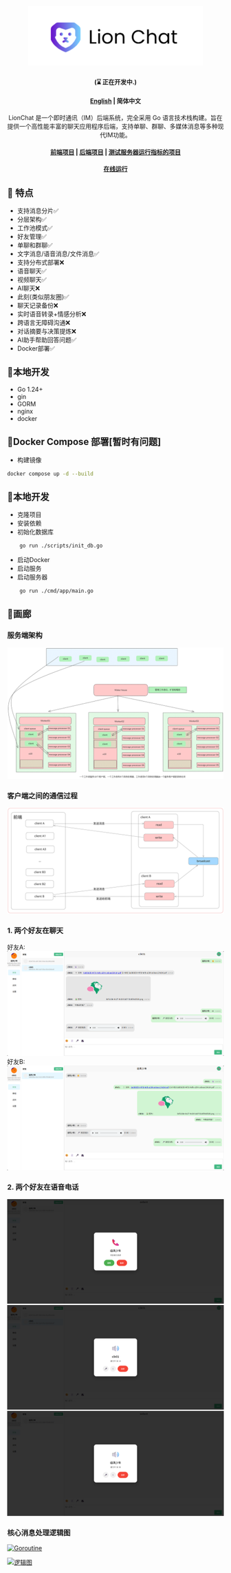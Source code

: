 <div align="center">

# ![resources/logo/lionchat.png](resources/logo/logo2.png)
#### (⌛ 正在开发中.)
#### [English](https://github.com/kapbl/LionChat/blob/main/RE.md) | 简体中文
LionChat 是一个即时通讯（IM）后端系统，完全采用 Go 语言技术栈构建。旨在提供一个高性能丰富的聊天应用程序后端，支持单聊、群聊、多媒体消息等多种现代IM功能。
#### [前端项目](https://github.com/kapbl/LionChat-Fronted)  | [后端项目](https://github.com/kapbl/LionChat) | [测试服务器运行指标的项目](https://github.com/kapbl/Lion-Chat-Test)
#### [在线运行](http://62.234.192.227:8080/) 

</div>


## 🎯 特点
- 支持消息分片✅
- 分层架构✅
- 工作池模式✅
- 好友管理✅
- 单聊和群聊✅
- 文字消息/语音消息/文件消息✅
- 支持分布式部署❌
- 语音聊天✅
- 视频聊天✅
- AI聊天❌
- 此刻(类似朋友圈)✅
- 聊天记录备份❌
- 实时语音转录+情感分析❌
- 跨语言无障碍沟通❌
- 对话摘要与决策提炼❌
- AI助手帮助回答问题✅
- Docker部署✅
## 🎐本地开发
- Go 1.24+
- gin
- GORM
- nginx
- docker
## 🎐Docker Compose 部署[暂时有问题]
- 构建镜像
```bash
docker compose up -d --build
```
## 🎐本地开发
- 克隆项目
- 安装依赖
- 初始化数据库
```bash
    go run ./scripts/init_db.go
```
- 启动Docker
- 启动服务
- 启动服务器
```bash
    go run ./cmd/app/main.go
```
## 🦁画廊
### 服务端架构
![服务端架构](resources/logo/Untitled-2025-08-07-1051.png)
### 客户端之间的通信过程
![客户端之间的通信过程](resources/logo/客户端之间的通信过程.svg)
### 1. 两个好友在聊天
好友A:
![聊天1](resources/assest/57d8e366a96b0678301d3c98df8eea4a.png)
好友B:
![聊天2](resources/assest/7ee1812a213af185fca6a3a361148511.png)
### 2. 两个好友在语音电话
![聊天1](resources/assest/4c20b36be80f9d92ed6b98bfdb1558ab.png)
![聊天2](resources/assest/2ca35e8a20cefe905b77c1ba4407d9fb.png)
![聊天2](resources/assest/de143ed179263b8084b09d438c5db8ce.png)
### 核心消息处理逻辑图
[![Goroutine](https://mermaid.ink/img/pako:eNqNVWtv2jAU_SuWpU5UAqQkvJpuk2h4tKLQFKgiLVTITQxEBBs5yVhX-t_nR4BkwJg_xb73nHtyfW7yAT3qY2jCOUPrBRi3JgTwFSVv6sChbInZPU0irCJiOfdu5rw8ihGLX0Gp9H07p2AjI-UW3QKnoNJAlzKaxAHB17eKBRN_Qk6WOuSCtAines3U5nWARwkB5jfwtTTE8yCKOYxXB9Z02O6694j4IQYqwlAcUPJ6e5bghbA8xcsgQ7KLnqFZRXPFcsco8j0UxZLkedofdd3nBCcY9HEUoTkW0ANYCt01zAsDTOLyECN_C4YFS26B2B737RzYYUGMecP3cHnwH_hZQrwtaN1NnwaPD4N2oRm9E4_vwcvaR5zhiYSX4b1mp9fMM_TQbIlA-6fQcsyRZZP9PpbT6ZzWM5sdCzpBkUrKseQ05XlO-THt5L6H0aHkUFy-uKEIzBhdAQe_jai3xOr6h5q7ieR9Zi5_D9UkFm12zpAQZ3pnNUdjNx2eg52sBSIEh3n7OMOc-VIPjPhLKDIlQFrghAJHSZDhCMT0L_XW40N7MJ42bbvgpi1ortdh4KkR-FfHdm9kM-rxx4DMD1XlTIi6NmIRr_sFWAwjoWCMoqWszBOmz7sWpFxqiDJdOLbQufKUAZvS8JAoVt_WCoe4di0UxUKA7GSuqJBka26aLWVmBSg2PcOmX2TTL7AZGTbjIptxli1zOWLZmgRsH6mHQiB8suVTM2oPWm7WOye6bOsK2aFsgxiHpUbNphgqpcvHZJ0jP3bK1RUYxe_h3hh8b_EvMfaEtdL5SisoJ6cUii819y0s8r9V4EMzZgkuwhVmKyS28ENkT2C8wCs8gSZ_9BFbTuCEfHLMGpEflK52MC53voDmDIUR3yXy89IKELfSan_KuHbMLJqQGJpGRZck0PyAv6BZ0qvVsl6r1_WKoel63ahqRfgOzYperjQMrXHDY7pm1G5qn0X4WxbWytVqXW9ojVqjUdONyk21CLEfxJT11U9Y_os__wBT2UoS?type=png)](https://mermaid-live.nodejs.cn/edit#pako:eNqNVWtv2jAU_SuWpU5UAqQkvJpuk2h4tKLQFKgiLVTITQxEBBs5yVhX-t_nR4BkwJg_xb73nHtyfW7yAT3qY2jCOUPrBRi3JgTwFSVv6sChbInZPU0irCJiOfdu5rw8ihGLX0Gp9H07p2AjI-UW3QKnoNJAlzKaxAHB17eKBRN_Qk6WOuSCtAines3U5nWARwkB5jfwtTTE8yCKOYxXB9Z02O6694j4IQYqwlAcUPJ6e5bghbA8xcsgQ7KLnqFZRXPFcsco8j0UxZLkedofdd3nBCcY9HEUoTkW0ANYCt01zAsDTOLyECN_C4YFS26B2B737RzYYUGMecP3cHnwH_hZQrwtaN1NnwaPD4N2oRm9E4_vwcvaR5zhiYSX4b1mp9fMM_TQbIlA-6fQcsyRZZP9PpbT6ZzWM5sdCzpBkUrKseQ05XlO-THt5L6H0aHkUFy-uKEIzBhdAQe_jai3xOr6h5q7ieR9Zi5_D9UkFm12zpAQZ3pnNUdjNx2eg52sBSIEh3n7OMOc-VIPjPhLKDIlQFrghAJHSZDhCMT0L_XW40N7MJ42bbvgpi1ortdh4KkR-FfHdm9kM-rxx4DMD1XlTIi6NmIRr_sFWAwjoWCMoqWszBOmz7sWpFxqiDJdOLbQufKUAZvS8JAoVt_WCoe4di0UxUKA7GSuqJBka26aLWVmBSg2PcOmX2TTL7AZGTbjIptxli1zOWLZmgRsH6mHQiB8suVTM2oPWm7WOye6bOsK2aFsgxiHpUbNphgqpcvHZJ0jP3bK1RUYxe_h3hh8b_EvMfaEtdL5SisoJ6cUii819y0s8r9V4EMzZgkuwhVmKyS28ENkT2C8wCs8gSZ_9BFbTuCEfHLMGpEflK52MC53voDmDIUR3yXy89IKELfSan_KuHbMLJqQGJpGRZck0PyAv6BZ0qvVsl6r1_WKoel63ahqRfgOzYperjQMrXHDY7pm1G5qn0X4WxbWytVqXW9ojVqjUdONyk21CLEfxJT11U9Y_os__wBT2UoS)

[![逻辑图](https://mermaid.ink/img/pako:eNqNVmFz2jgQ_Ssaf0h6M-DBDjSUtnfTQCBpgRADoT2TuVFtgTWxJY9kN-UY_vutJRub1L0Jn7D93q72vd2194bHfWL0jK3AcYAWgzVD8JPpd31jxcUTEWhMN8TbeSHRj7PfJ3eeYJHkCHPAH1Gz-Se62l__ICxBY87jw_sSfgVPkccZQ72P6EPTIVsqE4iccfruDWZ-SNCUPKN-SIH_-HvqkokqeVCQNRENqMywxPs1RiS3OsSV4Nj3sExUhGv3PiUpQRMiJd4StOECzQT34JKybRGFMH_NXqiTp9TFCJxQzsqUfV2bBTpxcTweZUjumGdOcFw9Xw623U_Z0x6aQzp0nkoi_uEspIyco4SjL3jzhGtoFwVtGfs4IWgJPAT2JKnMEg6uajjt3D9Pnct0CPbRWXG1EhTCjLjgaQLJ5StEKHU_UWGgTbLcfsglKeKr8voBBnxYPVuOtt0BCUlyFG0jeFQrW46_qJNts_m9bjmv_Vrd6uou2qVsFTSjMcmSlomuVaKhu2QRFjLAIXLwc0GtnmiogKM99Ki54IhKxHiCSBQnu7-qczTKGvkbkQp-4_YFyQ6eB1xg-fT4EjzlCnvrZg5h4VcBN-rRZ1fpBkLlcfQ81PjzOQuonw7TMFTsL-5A8PgoxxmM_hatsGCV4Tly56mXiaWIY_eFhDB3x5aDofII_QGFvixqrMiT_fyZJl6AODumXuxicniFY45KsS1DTtTR4FaoqtZrYeoGarEMqICmrrFMsUZw3rgk3eUkdbuGM1Wo2f5WZgXSWLU3lJAE4LhepSd2zwq734y5h8M_FP3-6Fc-H6q_0ZAKebL0Zrn9bxwS8YRosuPCfnuGPljwuyQgQieVVZ6jgZZ7C0s2ay-NueEwWGYd3tIEez-kcK78nQH2BGWRJ1U5drWLnYtjPepEeYBzico9XdOLOkje3U7bzdpuCjMz5Ck7afLy353Czt0RSXLjJiT6DtXoDXO6J-cKvHCH0JbX2AtyrGmaVdRCG_o_XQeawNjDQoNuFrvStTLGvYqxVCoUk8x_fQ8uFexhPw94GvpoKPA2ytzPKScKP1QFXrlH7JlekTPY_CcWPlS0_KrtWAU8JHWraqVQ39zqLv_QRDHErMK-alipjNGArwzqG71EpKRhREREOLs09hlkbYD3EVkbPfjrY_G0NtbsAJwYs785jwoa2LYNjN4GhxKuUrW4BxSD1iUEkhHRhz5IjJ7d6aoYRm9v_DR6Tatr22b3XcvuWFb30rIu7Yaxy-5bttnO7r_ttLqdy06rfWgY_6rEF2an2-m0OnYb8G9b3XcNg_gU3uoT_e2kPqEO_wEco8Xw?type=png)](https://mermaid-live.nodejs.cn/edit#pako:eNqNVmFz2jgQ_Ssaf0h6M-DBDjSUtnfTQCBpgRADoT2TuVFtgTWxJY9kN-UY_vutJRub1L0Jn7D93q72vd2194bHfWL0jK3AcYAWgzVD8JPpd31jxcUTEWhMN8TbeSHRj7PfJ3eeYJHkCHPAH1Gz-Se62l__ICxBY87jw_sSfgVPkccZQ72P6EPTIVsqE4iccfruDWZ-SNCUPKN-SIH_-HvqkokqeVCQNRENqMywxPs1RiS3OsSV4Nj3sExUhGv3PiUpQRMiJd4StOECzQT34JKybRGFMH_NXqiTp9TFCJxQzsqUfV2bBTpxcTweZUjumGdOcFw9Xw623U_Z0x6aQzp0nkoi_uEspIyco4SjL3jzhGtoFwVtGfs4IWgJPAT2JKnMEg6uajjt3D9Pnct0CPbRWXG1EhTCjLjgaQLJ5StEKHU_UWGgTbLcfsglKeKr8voBBnxYPVuOtt0BCUlyFG0jeFQrW46_qJNts_m9bjmv_Vrd6uou2qVsFTSjMcmSlomuVaKhu2QRFjLAIXLwc0GtnmiogKM99Ki54IhKxHiCSBQnu7-qczTKGvkbkQp-4_YFyQ6eB1xg-fT4EjzlCnvrZg5h4VcBN-rRZ1fpBkLlcfQ81PjzOQuonw7TMFTsL-5A8PgoxxmM_hatsGCV4Tly56mXiaWIY_eFhDB3x5aDofII_QGFvixqrMiT_fyZJl6AODumXuxicniFY45KsS1DTtTR4FaoqtZrYeoGarEMqICmrrFMsUZw3rgk3eUkdbuGM1Wo2f5WZgXSWLU3lJAE4LhepSd2zwq734y5h8M_FP3-6Fc-H6q_0ZAKebL0Zrn9bxwS8YRosuPCfnuGPljwuyQgQieVVZ6jgZZ7C0s2ay-NueEwWGYd3tIEez-kcK78nQH2BGWRJ1U5drWLnYtjPepEeYBzico9XdOLOkje3U7bzdpuCjMz5Ck7afLy353Czt0RSXLjJiT6DtXoDXO6J-cKvHCH0JbX2AtyrGmaVdRCG_o_XQeawNjDQoNuFrvStTLGvYqxVCoUk8x_fQ8uFexhPw94GvpoKPA2ytzPKScKP1QFXrlH7JlekTPY_CcWPlS0_KrtWAU8JHWraqVQ39zqLv_QRDHErMK-alipjNGArwzqG71EpKRhREREOLs09hlkbYD3EVkbPfjrY_G0NtbsAJwYs785jwoa2LYNjN4GhxKuUrW4BxSD1iUEkhHRhz5IjJ7d6aoYRm9v_DR6Tatr22b3XcvuWFb30rIu7Yaxy-5bttnO7r_ttLqdy06rfWgY_6rEF2an2-m0OnYb8G9b3XcNg_gU3uoT_e2kPqEO_wEco8Xw)
